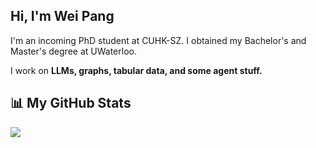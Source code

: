 ## Hi, I'm Wei Pang
I'm an incoming PhD student at CUHK-SZ. I obtained my Bachelor's and Master's degree at UWaterloo.

I work on **LLMs, graphs, tabular data, and some agent stuff.**

## 📊 My GitHub Stats

<img align="left" src="https://github-readme-stats-one-bice.vercel.app/api?username=weipang142857&show_icons=true&include_all_commits=true&role=OWNER,COLLABORATOR">
